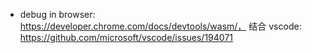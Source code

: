 - debug in browser: https://developer.chrome.com/docs/devtools/wasm/， 结合 vscode: https://github.com/microsoft/vscode/issues/194071